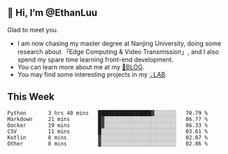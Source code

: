 ## 👋 Hi, I’m @EthanLuu

Glad to meet you.

- I am now chasing my master degree at Nanjing University, doing some research about 「Edge Computing & Video Transmission」, and I also spend my spare time learning front-end development.
- You can learn more about me at my [📝BLOG](https://blog.ethanloo.cn).
- You may find some interesting projects in my [💡LAB](https://lab.ethanloo.cn).

## This Week
<!--START_SECTION:waka-->

```text
Python       3 hrs 40 mins   █████████████████▓░░░░░░░   70.79 %
Markdown     21 mins         █▓░░░░░░░░░░░░░░░░░░░░░░░   06.77 %
Docker       19 mins         █▓░░░░░░░░░░░░░░░░░░░░░░░   06.33 %
CSV          11 mins         █░░░░░░░░░░░░░░░░░░░░░░░░   03.61 %
Kotlin       8 mins          ▓░░░░░░░░░░░░░░░░░░░░░░░░   02.87 %
Other        8 mins          ▓░░░░░░░░░░░░░░░░░░░░░░░░   02.86 %
```

<!--END_SECTION:waka-->

